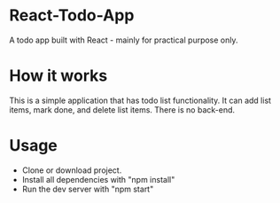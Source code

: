 # React-Todo-App
A todo app built with React - mainly for practical purpose only.

# How it works
This is a simple application that has todo list functionality. It can add list items, mark done, and delete list items. There is no back-end.

# Usage

* Clone or download project.
* Install all dependencies with "npm install"
* Run the dev server with "npm start"
